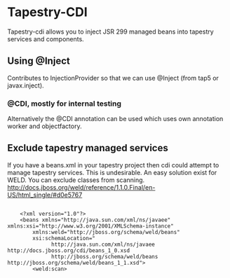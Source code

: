 Tapestry-CDI
============

Tapestry-cdi allows you to inject JSR 299 managed beans into tapestry services and components.


Using @Inject
-------------

Contributes to InjectionProvider so that we can use @Inject (from tap5 or javax.inject).

### @CDI, mostly for internal testing
Alternatively the @CDI annotation can be used which uses own annotation  worker and objectfactory.


Exclude tapestry managed services
---------------------------------

If you have a beans.xml in your tapestry project then cdi could attempt to manage tapestry services. This is undesirable.
An easy solution exist for WELD. You can exclude classes from scanning. http://docs.jboss.org/weld/reference/1.1.0.Final/en-US/html_single/#d0e5767

<code>
	&lt;?xml version="1.0"?&gt;
	&lt;beans xmlns="http://java.sun.com/xml/ns/javaee" xmlns:xsi="http://www.w3.org/2001/XMLSchema-instance"
		xmlns:weld="http://jboss.org/schema/weld/beans"
		xsi:schemaLocation="
	          http://java.sun.com/xml/ns/javaee http://docs.jboss.org/cdi/beans_1_0.xsd
	          http://jboss.org/schema/weld/beans http://jboss.org/schema/weld/beans_1_1.xsd"&gt;
		&lt;weld:scan&gt;
			<weld:exclude name="com.tapestry.app.**" /&gt;
		&lt;/weld:scan&gt;
	&lt;/beans&gt;
</code> 